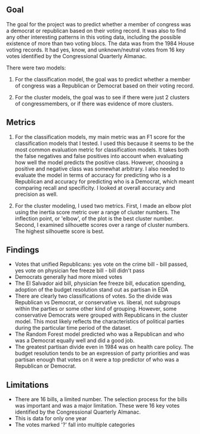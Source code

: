 ## Goal

The goal for the project was to predict whether a member of congress was a democrat or republican based on their voting record. It was also to find any other interesting patterns in this voting data, including the possible existence of more than two voting blocs. The data was from the 1984 House voting records. It had yes, know, and unknown/neutral votes from 16 key votes identified by the Congressional Quarterly Almanac.

There were two models:

1. For the classification model, the goal was to predict whether a member of congress was a Republican or Democrat based on their voting record. 

2. For the cluster models, the goal was to see if there were just 2 clusters of congressmembers, or if there was evidence of more clusters.



## Metrics

1. For the classification models, my main metric was an F1 score for the classification models that I tested. I used this because it seems to be the most common evaluation metric for classification models. It takes both the false negatives and false positives into account when evaluating how well the model predicts the positive class. However, choosing a positive and negative class was somewhat arbitrary. I also needed to evaluate the model in terms of accuracy for predicting who is a Republican and accuracy for predicting who is a Democrat, which meant comparing recall and specificity. I looked at overall accuracy and precision as well.


2. For the cluster modeling, I used two metrics. First, I made an elbow plot using the inertia score metric over a range of cluster numbers. The inflection point, or 'elbow', of the plot is the best cluster number. Second, I examined silhouette scores over a range of cluster numbers. The highest silhouette score is best.


## Findings

- Votes that unified Republicans: yes vote on the crime bill - bill passed, yes vote on physician fee freeze bill - bill didn't pass
- Democrats generally had more mixed votes
- The El Salvador aid bill, physician fee freeze bill, education spending, adoption of the budget resolution stand out as partisan in EDA
- There are clearly two classifications of votes. So the divide was Republican vs Democrat, or conservative vs. liberal, not subgroups within the parties or some other kind of grouping. However, some conservative Democrats were grouped with Republicans in the cluster model. This most likely reflects the characteristics of political parties during the particular time period of the dataset.
- The Random Forest model predicted who was a Republican and who was a Democrat equally well and did a good job.
- The greatest partisan divide even in 1984 was on health care policy. The budget resolution tends to be an expression of party priorities and was partisan enough that votes on it were a top predictor of who was a Republican or Democrat.


## Limitations

- There are 16 bills, a limited number. The selection process for the bills was important and was a major limitation. These were 16 key votes identified by the Congressional Quarterly Almanac.
- This is data for only one year
- The votes marked '?' fall into multiple categories
